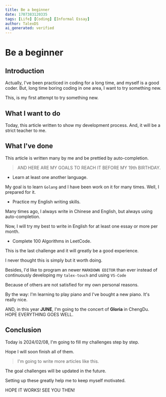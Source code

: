 ```yaml
---
title: Be a beginner
date: 1707383120335
tags: [Life] [Coding] [Informal Essay]
author: TalexDS
ai_generated: verified
---
```


# Be a beginner

## Introduction

Actually, I've been practiced in coding for a long time, and myself is a good coder.
But, long time boring coding in one area, I want to try something new.

This, is my first attempt to try something new.

## What I want to do

Today, this article written to show my development process.
And, it will be a strict teacher to me.

## What I've done

This article is written many by me and be prettied by auto-completion.

> AND HERE ARE MY GOALS TO REACH IT BEFORE MY 19th BIRTHDAY.

- Learn at least one another language.

My goal is to learn `Golang` and I have been work on it for many times. Well, I prepared for it.

- Practice my English writing skills.

Many times ago, I always write in Chinese and English, but always using auto-completion.

Now, I will try my best to write in English for at least one essay or more per month.

- Complete 100 Algorithms in LeetCode.

This is the last challenge and it will greatly be a good experience.

I never thought this is simply but it worth doing.

Besides, I'd like to program an newer `MARKDOWN EDITOR` than ever instead of continuously developing my `talex-touch` and using `VS-Code`

Because of others are not satisfied for my own personal reasons.

By the way: I'm learning to play piano and I've bought a new piano. It's really nice.

AND, in this year **JUNE**, I'm going to the concert of **Gloria** in ChengDu. HOPE EVERYTHING GOES WELL.

## Conclusion

Today is 2024/02/08, I'm going to fill my challenges step by step.

Hope I will soon finish all of them.

> I'm going to write more articles like this.

The goal challenges will be updated in the future.

Setting up these greatly help me to keep myself motivated.

HOPE IT WORKS! SEE YOU THEN!
